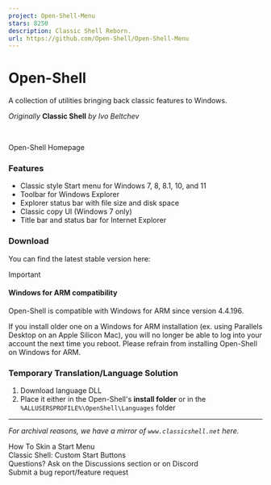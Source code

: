 ```yaml
---
project: Open-Shell-Menu
stars: 8250
description: Classic Shell Reborn.
url: https://github.com/Open-Shell/Open-Shell-Menu
---
```


Open-Shell
==========

A collection of utilities bringing back classic features to Windows.

_Originally_ **Classic Shell** _by Ivo Beltchev_

          

Open-Shell Homepage

### Features

-   Classic style Start menu for Windows 7, 8, 8.1, 10, and 11
-   Toolbar for Windows Explorer
-   Explorer status bar with file size and disk space
-   Classic copy UI (Windows 7 only)
-   Title bar and status bar for Internet Explorer

### Download

You can find the latest stable version here:

Important

#### Windows for ARM compatibility

Open-Shell is compatible with Windows for ARM since version 4.4.196.

If you install older one on a Windows for ARM installation (ex. using Parallels Desktop on an Apple Silicon Mac), you will no longer be able to log into your account the next time you reboot. Please refrain from installing Open-Shell on Windows for ARM.

### Temporary Translation/Language Solution

1.  Download language DLL
2.  Place it either in the Open-Shell's **install folder** or in the `%ALLUSERSPROFILE%\OpenShell\Languages` folder

* * *

_For archival reasons, we have a mirror of `www.classicshell.net` here._

How To Skin a Start Menu  
Classic Shell: Custom Start Buttons  
Questions? Ask on the Discussions section or on Discord  
Submit a bug report/feature request
